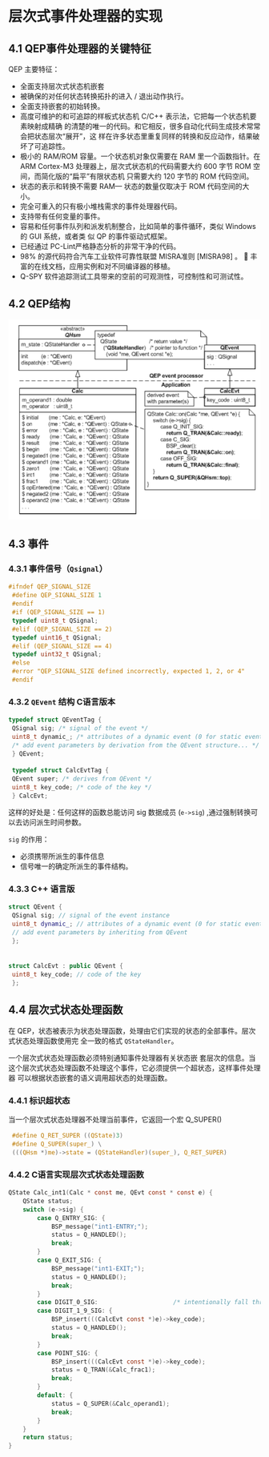 # 层次式事件处理器的实现

## 4.1    QEP事件处理器的关键特征

QEP  主要特征：

* 全面支持层次式状态机嵌套
* 被确保的对任何状态转换拓扑的进入 / 退出动作执行。
*  全面支持嵌套的初始转换。
* 高度可维护的和可追踪的样板式状态机 C/C++ 表示法，它把每一个状态机要素映射成精确 的清楚的唯一的代码。和它相反，很多自动化代码生成技术常常会把状态层次“展开”，这 样在许多状态里重复同样的转换和反应动作，结果破坏了可追踪性。
* 极小的 RAM/ROM 容量。一个状态机对象仅需要在 RAM 里一个函数指针。在 ARM Cortex-M3 处理器上，层次式状态机的代码需要大约 600 字节 ROM 空间，而简化版的“扁平”有限状态机 只需要大约 120 字节的 ROM 代码空间。 
* 状态的表示和转换不需要 RAM— 状态的数量仅取决于 ROM 代码空间的大小。 
* 完全可重入的只有极小堆栈需求的事件处理器代码。 
* 支持带有任何变量的事件。 
*  容易和任何事件队列和派发机制整合，比如简单的事件循环，类似 Windows 的 GUI 系统，或者类 似 QP 的事件驱动式框架。 
*  已经通过 PC-Lint严格静态分析的非常干净的代码。
*  98% 的源代码符合汽车工业软件可靠性联盟 MISRA准则 [MISRA98] 。  丰富的在线文档，应用实例和对不同编译器的移植。 
*  Q-SPY 软件追踪测试工具带来的空前的可观测性，可控制性和可测试性。



## 4.2     QEP结构

<img src="层次式事件处理器 的实现.assets/image-20231003135553865.png" alt="image-20231003135553865" style="zoom:67%;" />



## 4.3     事件

### 4.3.1    事件信号（`Qsignal`）

```c
#ifndef QEP_SIGNAL_SIZE
 #define QEP_SIGNAL_SIZE 1
 #endif
 #if (QEP_SIGNAL_SIZE == 1)
 typedef uint8_t QSignal;
 #elif (QEP_SIGNAL_SIZE == 2)
 typedef uint16_t QSignal;
 #elif (QEP_SIGNAL_SIZE == 4)
 typedef uint32_t QSignal;
 #else
 #error "QEP_SIGNAL_SIZE defined incorrectly, expected 1, 2, or 4"
 #endif
```

### 4.3.2    `QEvent`  结构 C语言版本

```c
typedef struct QEventTag {
 QSignal sig; /* signal of the event */
 uint8_t dynamic_; /* attributes of a dynamic event (0 for static event) */
 /* add event parameters by derivation from the QEvent structure... */
 } QEvent;

 typedef struct CalcEvtTag {
 QEvent super; /* derives from QEvent */
 uint8_t key_code; /* code of the key */
 } CalcEvt; 
```

这样的好处是：任何这样的函数总能访问  sig  数据成员 (`e->sig`)   ,通过强制转换可以去访问派生时间参数。

`sig`  的作用：

* 必须携带所派生的事件信息
* 信号唯一的确定所派生的事件结构。

### 4.3.3    C++ 语言版

```c++
struct QEvent {
 QSignal sig; // signal of the event instance
 uint8_t dynamic_; // attributes of a dynamic event (0 for static event)
 // add event parameters by inheriting from QEvent
 };


struct CalcEvt : public QEvent {
 uint8_t key_code; // code of the key
 };
```



## 4.4  层次式状态处理函数

在 QEP，状态被表示为状态处理函数，处理由它们实现的状态的全部事件。层次式状态处理函数使用完 全一致的格式 `QStateHandler`。

一个层次式状态处理函数必须特别通知事件处理器有关状态嵌 套层次的信息。当这个层次式状态处理函数不处理这个事件，它必须提供一个超状态，这样事件处理器 可以根据状态嵌套的语义调用超状态的处理函数。

### 4.4.1     标识超状态

当一个层次式状态处理器不处理当前事件，它返回一个宏  Q_SUPER() 

```c
 #define Q_RET_SUPER ((QState)3)
 #define Q_SUPER(super_) \
 (((QHsm *)me)->state = (QStateHandler)(super_), Q_RET_SUPER)
```

### 4.4.2    C语言实现层次式状态处理函数

```c
QState Calc_int1(Calc * const me, QEvt const * const e) {
    QState status;
    switch (e->sig) {
        case Q_ENTRY_SIG: {
            BSP_message("int1-ENTRY;");
            status = Q_HANDLED();
            break;
        }
        case Q_EXIT_SIG: {
            BSP_message("int1-EXIT;");
            status = Q_HANDLED();
            break;
        }
        case DIGIT_0_SIG:                     /* intentionally fall through */
        case DIGIT_1_9_SIG: {
            BSP_insert(((CalcEvt const *)e)->key_code);
            status = Q_HANDLED();
            break;
        }
        case POINT_SIG: {
            BSP_insert(((CalcEvt const *)e)->key_code);
            status = Q_TRAN(&Calc_frac1);
            break;
        }
        default: {
            status = Q_SUPER(&Calc_operand1);
            break;
        }
    }
    return status;
}
```

